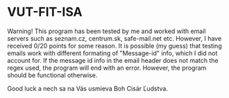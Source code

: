 # VUT-FIT-ISA

Warning! This program has been tested by me and worked with email servers such as seznam.cz, centrum.sk, safe-mail.net etc. However, I have received 0/20 points for some reason. It is possible (my guess) that testing emails work with different formating of "Message-id" info, which I did not account for. If the message id info in the email header does not match the regex used, the program will end with an error. However, the program should be functional otherwise.

Good luck a nech sa na Vás usmieva Boh Cisár Ľudstva.
